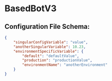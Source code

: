 # BasedBotV3

## Configuration File Schema:

```json
{
	"singularConfigVariable": "value",
	"anotherSingularVariable": 10.23,
	"environmentSpecificVariable": {
		"default": "defaultValue",
		"production": "productionValue",
		"environmentName": "anotherEnvironment"
	}
}
```

